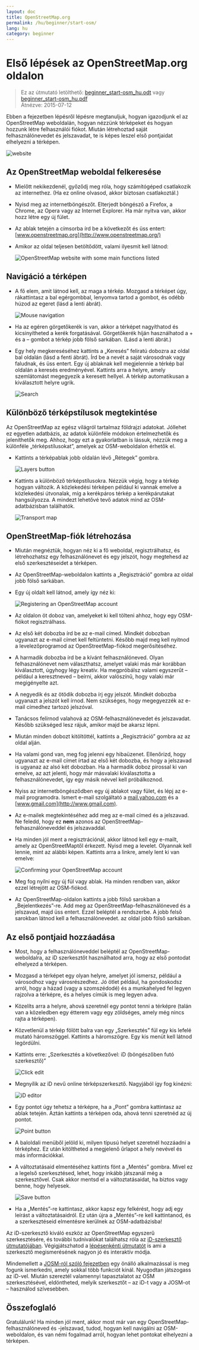 ```yaml
---
layout: doc
title: OpenStreetMap.org
permalink: /hu/beginner/start-osm/
lang: hu
category: beginner
---
```


Első lépések az OpenStreetMap.org oldalon
====================================

> Ez az útmutató letölthető: [beginner_start-osm_hu.odt](/files/beginner_start-osm_hu.odt) vagy [beginner_start-osm_hu.pdf](/files/beginner_start-osm_hu.pdf)  
> Átnézve: 2015-07-12  

Ebben a fejezetben lépésről lépésre megtanuljuk, hogyan igazodjunk el az
OpenStreetMap weboldalán, hogyan nézzünk térképeket és hogyan hozzunk létre felhasználói
fiókot. Miután létrehoztad saját felhasználónevedet és jelszavadat, te is képes leszel
első pontjaidat elhelyezni a térképen.

![website][]

Az OpenStreetMap weboldal felkeresése
-------------------------------

-   Mielőtt nekikezdenél, győződj meg róla, hogy számítógéped csatlakozik az internethez.
    (Ha ez online olvasod, akkor biztosan csatlakoztál.)
-   Nyisd meg az internetböngészőt. Elterjedt böngésző a Firefox, a Chrome, az Opera vagy az Internet
    Explorer. Ha már nyitva van, akkor hozz létre egy új fület.
-   Az ablak tetején a címsorba írd be a következőt és üss entert:
    [www.openstreetmap.org](http://www.openstreetmap.org/)
-   Amikor az oldal teljesen betöltődött, valami ilyesmit kell
    látnod:

    ![OpenStreetMap website with some main functions listed][]

Navigáció a térképen
----------------

-   A fő elem, amit látnod kell, az maga a térkép. Mozgasd a térképet úgy,
    rákattintasz a bal egérgombbal, lenyomva tartod a gombot, és
    odébb húzod az egeret (lásd a lenti ábrát).

    ![Mouse navigation][]

-   Ha az egéren görgetőkerék is van, akkor a térképet nagyíthatod és kicsinyítheted
    a kerék forgatásával. Görgetőkerék híján használhatod a +
    és a – gombot a térkép jobb fölső sarkában. (Lásd a lenti
    ábrát.)
-   Egy hely megkereséséhez kattints a „Keresés” feliratú dobozra
    az oldal bal oldalán (lásd a fenti ábrát). Írd be a nevét
    a saját városodnak vagy faludnak, és üss entert. Egy új ablaknak kell megjelennie
    a térkép bal oldalán a keresés eredményével. Kattints
    arra a helyre, amely szemlátomást megegyezik a keresett hellyel. A térkép
    automatikusan a kiválasztott helyre ugrik.

    ![Search][]
   

Különböző térképstílusok megtekintése
------------------------

Az OpenStreetMap az egész világról tartalmaz földrajzi adatokat. Jóllehet
ez egyetlen adatbázis, az adatok különféle módokon értelmezhetők
és jeleníthetők meg. Ahhoz, hogy ezt a gyakorlatban is lássuk, nézzük meg a különféle „térképstílusokat”,
amelyek az OSM-weboldalon érhetők el.

-   Kattints a térképablak jobb oldalán lévő „Rétegek” gombra.

    ![Layers button][]

-   Kattints a különböző térképstílusokra. Nézzük végig, hogy a térkép
    hogyan változik. A közlekedési térképen például ki vannak emelve
    a közlekedési útvonalak, míg a kerékpáros térkép a kerékpárutakat
    hangsúlyozza. A mindezt lehetővé tevő adatok mind az OSM-adatbázisban
    találhatók.

    ![Transport map][]

OpenStreetMap-fiók létrehozása
-------------------------------

-   Miután megnéztük, hogyan néz ki a fő weboldal,
    regisztrálhatsz, és létrehozhatsz egy felhasználónevet és egy jelszót, hogy megtehesd az első szerkesztéseidet
    a térképen.
-   Az OpenStreetMap-weboldalon kattints a „Regisztráció” gombra
    az oldal jobb fölső sarkában.
-   Egy új oldalt kell látnod, amely így néz ki:

    ![Registering an OpenStreetMap account][]

-   Az oldalon öt doboz van, amelyeket ki kell tölteni ahhoz, hogy
    egy OSM-fiókot regisztrálhass.
-   Az első két dobozba írd be az e-mail címed.
    Mindkét dobozban ugyanazt az e-mail címet kell feltüntetni. Később majd meg kell nyitnod
    a levelezőprogramod az OpenStreetMap-fiókod megerősítéséhez.
-   A harmadik dobozba írd be a kívánt felhasználóneved.
    Olyan felhasználónevet nem választhatsz, amelyet valaki más már
    korábban kiválasztott, úgyhogy légy kreatív. Ha megpróbálsz
    valami egyszerűt – például a keresztneved – beírni, akkor valószínű, hogy valaki
    már megigényelte azt.
-   A negyedik és az ötödik dobozba írj egy jelszót.
    Mindkét dobozba ugyanazt a jelszót kell írnod. Nem szükséges, hogy megegyezzék
    az e-mail címedhez tartozó jelszóval.
-  Tanácsos felírnod valahová az OSM-felhasználónevedet és jelszavadat.
    Később szükséged lesz rájuk, amikor majd be akarsz lépni.
-   Miután minden dobozt kitöltöttél, kattints a „Regisztráció” gombra az
    az oldal alján.
-   Ha valami gond van, meg fog jelenni egy hibaüzenet. Ellenőrizd,
    hogy ugyanazt az e-mail címet írtad az első két dobozba, és
    hogy a jelszavad is ugyanaz az alsó két dobozban. Ha a harmadik doboz
    pirossal ki van emelve, az azt jelenti, hogy már másvalaki kiválasztotta
    a felhasználónevedet, így egy másik névvel kell próbálkoznod.
-   Nyiss az internetböngésződben egy új ablakot vagy fület, és lépj
    az e-mail programodra. Ismert e-mail szolgáltató a [mail.yahoo.com](http://mail.yahoo.com)
    és a [www.gmail.com](http://www.gmail.com).
-   Az e-mailek megtekintéséhez add meg az e-mail címed és a jelszavad.
    Ne feledd, hogy ez __nem__ azonos az OpenStreetMap-felhasználóneveddel és
    jelszavaddal.
-   Ha minden jól ment a regisztrációnál, akkor látnod kell
    egy e-mailt, amely az OpenStreetMaptől érkezett. Nyisd meg a levelet.
    Olyannak kell lennie, mint az alábbi képen. Kattints arra a linkre, amely
    lent ki van emelve:

    ![Confirming your OpenStreetMap account][]

-   Meg fog nyílni egy új fül vagy ablak. Ha minden rendben van, akkor
    ezzel létrejött az OSM-fiókod.
-   Az OpenStreetMap-oldalon kattints a jobb fölső sarokban a „Bejelentkezés”-re.
    Add meg az OpenStreetMap-felhasználóneved és a jelszavad, majd üss entert.
    Ezzel beléptél a rendszerbe. A jobb felső sarokban látnod kell a felhasználónevedet.
    az oldal jobb fölső sarkában.

Az első pontjaid hozzáadása
------------------------

-   Most, hogy a felhasználóneveddel beléptél az OpenStreetMap-
    weboldalra, az iD szerkesztőt használhatod arra, hogy az első pontodat elhelyezd
    a térképen.
-   Mozgasd a térképet egy olyan helyre, amelyet jól ismersz, például a városodhoz
    vagy városrészedhez. Jó ötlet például, ha gondoskodsz arról, hogy a házad (vagy a szomszédodé) és a munkahelyed fel legyen rajzolva a térképre, és a helyes címük is meg legyen adva. 
-   Közelíts arra a helyre, ahová szeretnél egy pontot tenni a térképre (talán van a közeledben egy étterem vagy egy zöldséges, amely még nincs rajta a térképen).
-   Közvetlenül a térkép fölött balra van egy „Szerkesztés” fül egy kis
    lefelé mutató háromszöggel. Kattints a háromszögre. Egy kis menüt kell látnod
    legördülni.
-   Kattints erre: „Szerkesztés a következővel: iD (böngészőben futó szerkesztő)”

    ![Click edit][]

-   Megnyílik az iD nevű online térképszerkesztő. Nagyjából így fog kinézni:

    ![iD editor][]

-   Egy pontot úgy tehetsz a térképre, ha a „Pont” gombra kattintasz
    az ablak tetején. Aztán kattints a térképen oda, ahová tenni szeretnéd az új
    pontot.

    ![Point button][]    

-   A baloldali menüből jelöld ki, milyen típusú helyet szeretnél
    hozzáadni a térképhez. Ez után kitöltheted a megjelenő űrlapot a hely
    nevével és más információkkal.
-   A változtatásaid elmentéséhez kattints fönt a „Mentés” gombra. Mivel ez
    a legelső szerkesztésed, lehet, hogy inkább játszanál még a szerkesztővel. Csak akkor mentsd el a változtatásaidat,
    ha biztos vagy benne, hogy helyesek.

    ![Save button][]    

-   Ha a „Mentés”-re kattintasz, akkor kapsz egy felkérést, hogy adj egy leírást a változtatásaidról.
    Ez után újra a „Mentés”-re kell kattintanod, és a szerkesztéseid elmentésre kerülnek
    az OSM-adatbázisba!


Az iD-szerkesztő kiváló eszköz az OpenStreetMap egyszerű szerkesztésére, és 
további tudnivalókat találhatsz róla az [iD-szerkesztő útmutatójában](/hu/beginner/id-editor/).
Végigjátszhatod a  [lépésenkénti útmutatót](http://www.openstreetmap.org/edit?editor=id#walkthrough=true) is 
ami a szerkesztő megismerésének nagyon jó és interaktív módja.

Mindemellett a [JOSM-ról szóló fejezetben](/hu/josm/) egy önálló alkalmazással is meg fogunk ismerkedni, 
amely sokkal több funkciót kínál.
Nyugodtan játszogass az iD-vel. Miután szereztél valamennyi tapasztalatot az OSM szerkesztésével, 
eldöntheted, melyik szerkesztőt – az iD-t vagy a JOSM-ot – használod szívesebben.

Összefoglaló
-------

Gratulálunk! Ha minden jól ment, akkor most már van egy OpenStreetMap-felhasználóneved
és -jelszavad, tudod, hogyan kell navigálni az OSM-weboldalon, és
van némi fogalmad arról, hogyan lehet pontokat elhelyezni a térképen.



[website]: /images/beginner/start-osm_website.png
[OpenStreetMap website with some main functions listed]: /images/beginner/osm-website-main-functions.png
[Mouse navigation]: /images/beginner/mouse-navigation.png
[Search]: /images/beginner/search.png
[Layers button]: /images/beginner/layers.png
[Transport map]: /images/beginner/transport-map.png
[Registering an OpenStreetMap account]: /images/beginner/registering-account.png
[Confirming your OpenStreetMap account]: /images/beginner/confirming-account.png
[Click edit]: /images/beginner/click-edit.png
[iD editor]: /images/beginner/id-editor.png
[Point button]: /images/beginner/point-button.png
[Save button]: /images/beginner/save-button.png
